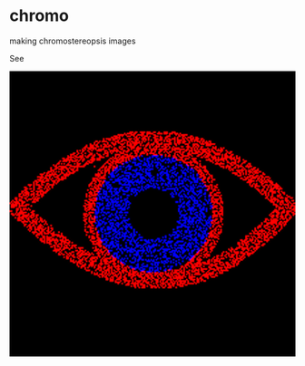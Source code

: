 # chromo
making chromostereopsis images

See 

![](https://github.com/tomstafford/chromo/blob/main/red600.png)

